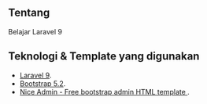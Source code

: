 ## Tentang

Belajar Laravel 9

## Teknologi & Template yang digunakan

-   [Laravel 9](https://laravel.com/).
-   [Bootstrap 5.2](https://getbootstrap.com/).
-   [Nice Admin - Free bootstrap admin HTML template ](https://bootstrapmade.com/nice-admin-bootstrap-admin-html-template/).
